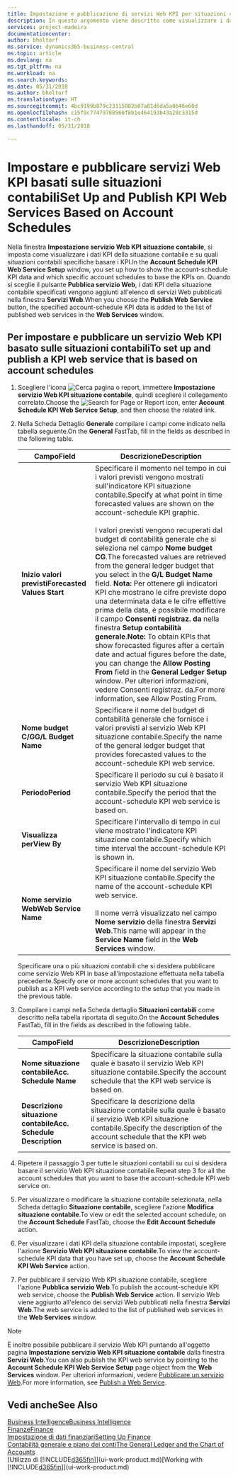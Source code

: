 ```yaml
---
title: Impostazione e pubblicazione di servizi Web KPI per situazioni contabili | Microsoft Docs
description: In questo argomento viene descritto come visualizzare i dati KPI della situazione contabile in base alle situazioni contabili specifiche.
services: project-madeira
documentationcenter: 
author: bholtorf
ms.service: dynamics365-business-central
ms.topic: article
ms.devlang: na
ms.tgt_pltfrm: na
ms.workload: na
ms.search.keywords: 
ms.date: 05/31/2018
ms.author: bholtorf
ms.translationtype: HT
ms.sourcegitcommit: 4bc9199b879c23115082b07a81d6da5a0b46e60d
ms.openlocfilehash: c15f9c77479780566f8b1e464193b43a20c3315d
ms.contentlocale: it-ch
ms.lasthandoff: 05/31/2018

---
```

# <a name="set-up-and-publish-kpi-web-services-based-on-account-schedules"></a><span data-ttu-id="b164d-103">Impostare e pubblicare servizi Web KPI basati sulle situazioni contabili</span><span class="sxs-lookup"><span data-stu-id="b164d-103">Set Up and Publish KPI Web Services Based on Account Schedules</span></span>
<span data-ttu-id="b164d-104">Nella finestra **Impostazione servizio Web KPI situazione contabile**, si imposta come visualizzare i dati KPI della situazione contabile e su quali situazioni contabili specifiche basare i KPI.</span><span class="sxs-lookup"><span data-stu-id="b164d-104">In the **Account Schedule KPI Web Service Setup** window, you set up how to show the account-schedule KPI data and which specific account schedules to base the KPIs on.</span></span> <span data-ttu-id="b164d-105">Quando si sceglie il pulsante **Pubblica servizio Web**, i dati KPI della situazione contabile specificati vengono aggiunti all'elenco di servizi Web pubblicati nella finestra **Servizi Web**.</span><span class="sxs-lookup"><span data-stu-id="b164d-105">When you choose the **Publish Web Service** button, the specified account-schedule KPI data is added to the list of published web services in the **Web Services** window.</span></span>  

## <a name="to-set-up-and-publish-a-kpi-web-service-that-is-based-on-account-schedules"></a><span data-ttu-id="b164d-106">Per impostare e pubblicare un servizio Web KPI basato sulle situazioni contabili</span><span class="sxs-lookup"><span data-stu-id="b164d-106">To set up and publish a KPI web service that is based on account schedules</span></span>  
1.  <span data-ttu-id="b164d-107">Scegliere l'icona ![Cerca pagina o report](media/ui-search/search_small.png "icona Cerca pagina o report"), immettere **Impostazione servizio Web KPI situazione contabile**, quindi scegliere il collegamento correlato.</span><span class="sxs-lookup"><span data-stu-id="b164d-107">Choose the ![Search for Page or Report](media/ui-search/search_small.png "Search for Page or Report icon") icon, enter **Account Schedule KPI Web Service Setup**, and then choose the related link.</span></span>  
2.  <span data-ttu-id="b164d-108">Nella Scheda Dettaglio **Generale** compilare i campi come indicato nella tabella seguente.</span><span class="sxs-lookup"><span data-stu-id="b164d-108">On the **General** FastTab, fill in the fields as described in the following table.</span></span>  

    |<span data-ttu-id="b164d-109">Campo</span><span class="sxs-lookup"><span data-stu-id="b164d-109">Field</span></span>|<span data-ttu-id="b164d-110">Descrizione</span><span class="sxs-lookup"><span data-stu-id="b164d-110">Description</span></span>|  
    |---------------------------------|---------------------------------------|  
    |<span data-ttu-id="b164d-111">**Inizio valori previsti**</span><span class="sxs-lookup"><span data-stu-id="b164d-111">**Forecasted Values Start**</span></span>|<span data-ttu-id="b164d-112">Specificare il momento nel tempo in cui i valori previsti vengono mostrati sull'indicatore KPI situazione contabile.</span><span class="sxs-lookup"><span data-stu-id="b164d-112">Specify at what point in time forecasted values are shown on the account-schedule KPI graphic.</span></span><br /><br /> <span data-ttu-id="b164d-113">I valori previsti vengono recuperati dal budget di contabilità generale che si seleziona nel campo **Nome budget CG**.</span><span class="sxs-lookup"><span data-stu-id="b164d-113">The forecasted values are retrieved from the general ledger budget that you select in the **G/L Budget Name** field.</span></span> <span data-ttu-id="b164d-114">**Nota:**  Per ottenere gli indicatori KPI che mostrano le cifre previste dopo una determinata data e le cifre effettive prima della data, è possibile modificare il campo **Consenti registraz. da** nella finestra **Setup contabilità generale**.</span><span class="sxs-lookup"><span data-stu-id="b164d-114">**Note:**  To obtain KPIs that show forecasted figures after a certain date and actual figures before the date, you can change the **Allow Posting From** field in the **General Ledger Setup** window.</span></span> <span data-ttu-id="b164d-115">Per ulteriori informazioni, vedere Consenti registraz. da.</span><span class="sxs-lookup"><span data-stu-id="b164d-115">For more information, see Allow Posting From.</span></span>|  
    |<span data-ttu-id="b164d-116">**Nome budget C/G**</span><span class="sxs-lookup"><span data-stu-id="b164d-116">**G/L Budget Name**</span></span>|<span data-ttu-id="b164d-117">Specificare il nome del budget di contabilità generale che fornisce i valori previsti al servizio Web KPI situazione contabile.</span><span class="sxs-lookup"><span data-stu-id="b164d-117">Specify the name of the general ledger budget that provides forecasted values to the account-schedule KPI web service.</span></span>|  
    |<span data-ttu-id="b164d-118">**Periodo**</span><span class="sxs-lookup"><span data-stu-id="b164d-118">**Period**</span></span>|<span data-ttu-id="b164d-119">Specificare il periodo su cui è basato il servizio Web KPI situazione contabile.</span><span class="sxs-lookup"><span data-stu-id="b164d-119">Specify the period that the account-schedule KPI web service is based on.</span></span>|  
    |<span data-ttu-id="b164d-120">**Visualizza per**</span><span class="sxs-lookup"><span data-stu-id="b164d-120">**View By**</span></span>|<span data-ttu-id="b164d-121">Specificare l'intervallo di tempo in cui viene mostrato l'indicatore KPI situazione contabile.</span><span class="sxs-lookup"><span data-stu-id="b164d-121">Specify which time interval the account-schedule KPI is shown in.</span></span>|  
    |<span data-ttu-id="b164d-122">**Nome servizio Web**</span><span class="sxs-lookup"><span data-stu-id="b164d-122">**Web Service Name**</span></span>|<span data-ttu-id="b164d-123">Specificare il nome del servizio Web KPI situazione contabile.</span><span class="sxs-lookup"><span data-stu-id="b164d-123">Specify the name of the account-schedule KPI web service.</span></span><br /><br /> <span data-ttu-id="b164d-124">Il nome verrà visualizzato nel campo **Nome servizio** della finestra **Servizi Web**.</span><span class="sxs-lookup"><span data-stu-id="b164d-124">This name will appear in the **Service Name** field in the **Web Services** window.</span></span>|  

    <span data-ttu-id="b164d-125">Specificare una o più situazioni contabili che si desidera pubblicare come servizio Web KPI in base all'impostazione effettuata nella tabella precedente.</span><span class="sxs-lookup"><span data-stu-id="b164d-125">Specify one or more account schedules that you want to publish as a KPI web service according to the setup that you made in the previous table.</span></span>  

3.  <span data-ttu-id="b164d-126">Compilare i campi nella Scheda dettaglio **Situazioni contabili** come descritto nella tabella riportata di seguito.</span><span class="sxs-lookup"><span data-stu-id="b164d-126">On the **Account Schedules** FastTab, fill in the fields as described in the following table.</span></span>  

    |<span data-ttu-id="b164d-127">Campo</span><span class="sxs-lookup"><span data-stu-id="b164d-127">Field</span></span>|<span data-ttu-id="b164d-128">Descrizione</span><span class="sxs-lookup"><span data-stu-id="b164d-128">Description</span></span>|  
    |---------------------------------|---------------------------------------|  
    |<span data-ttu-id="b164d-129">**Nome situazione contabile**</span><span class="sxs-lookup"><span data-stu-id="b164d-129">**Acc. Schedule Name**</span></span>|<span data-ttu-id="b164d-130">Specificare la situazione contabile sulla quale è basato il servizio Web KPI situazione contabile.</span><span class="sxs-lookup"><span data-stu-id="b164d-130">Specify the account schedule that the KPI web service is based on.</span></span>|  
    |<span data-ttu-id="b164d-131">**Descrizione situazione contabile**</span><span class="sxs-lookup"><span data-stu-id="b164d-131">**Acc. Schedule Description**</span></span>|<span data-ttu-id="b164d-132">Specificare la descrizione della situazione contabile sulla quale è basato il servizio Web KPI situazione contabile.</span><span class="sxs-lookup"><span data-stu-id="b164d-132">Specify the description of the account schedule that the KPI web service is based on.</span></span>|  

4.  <span data-ttu-id="b164d-133">Ripetere il passaggio 3 per tutte le situazioni contabili su cui si desidera basare il servizio Web KPI situazione contabile.</span><span class="sxs-lookup"><span data-stu-id="b164d-133">Repeat step 3 for all the account schedules that you want to base the account-schedule KPI web service on.</span></span>  
5.  <span data-ttu-id="b164d-134">Per visualizzare o modificare la situazione contabile selezionata, nella Scheda dettaglio **Situazione contabile**, scegliere l'azione **Modifica situazione contabile**.</span><span class="sxs-lookup"><span data-stu-id="b164d-134">To view or edit the selected account schedule, on the **Account Schedule** FastTab, choose the **Edit Account Schedule** action.</span></span>  
6.  <span data-ttu-id="b164d-135">Per visualizzare i dati KPI della situazione contabile impostati, scegliere l'azione **Servizio Web KPI situazione contabile**.</span><span class="sxs-lookup"><span data-stu-id="b164d-135">To view the account-schedule KPI data that you have set up, choose the **Account Schedule KPI Web Service** action.</span></span>  
7.  <span data-ttu-id="b164d-136">Per pubblicare il servizio Web KPI situazione contabile, scegliere l'azione **Pubblica servizio Web**.</span><span class="sxs-lookup"><span data-stu-id="b164d-136">To publish the account-schedule KPI web service, choose the **Publish Web Service** action.</span></span> <span data-ttu-id="b164d-137">Il servizio Web viene aggiunto all'elenco dei servizi Web pubblicati nella finestra **Servizi Web**.</span><span class="sxs-lookup"><span data-stu-id="b164d-137">The web service is added to the list of published web services in the **Web Services** window.</span></span>  

> [!NOTE]  
>  <span data-ttu-id="b164d-138">È inoltre possibile pubblicare il servizio Web KPI puntando all'oggetto pagina **Impostazione servizio Web KPI situazione contabile** dalla finestra **Servizi Web**.</span><span class="sxs-lookup"><span data-stu-id="b164d-138">You can also publish the KPI web service by pointing to the **Account Schedule KPI Web Service Setup** page object from the **Web Services** window.</span></span> <span data-ttu-id="b164d-139">Per ulteriori informazioni, vedere [Pubblicare un servizio Web](across-how-publish-web-service.md).</span><span class="sxs-lookup"><span data-stu-id="b164d-139">For more information, see [Publish a Web Service](across-how-publish-web-service.md).</span></span>  

## <a name="see-also"></a><span data-ttu-id="b164d-140">Vedi anche</span><span class="sxs-lookup"><span data-stu-id="b164d-140">See Also</span></span>  
[<span data-ttu-id="b164d-141">Business Intelligence</span><span class="sxs-lookup"><span data-stu-id="b164d-141">Business Intelligence</span></span>](bi.md)  
[<span data-ttu-id="b164d-142">Finanze</span><span class="sxs-lookup"><span data-stu-id="b164d-142">Finance</span></span>](finance.md)  
[<span data-ttu-id="b164d-143">Impostazione di dati finanziari</span><span class="sxs-lookup"><span data-stu-id="b164d-143">Setting Up Finance</span></span>](finance-setup-finance.md)  
[<span data-ttu-id="b164d-144">Contabilità generale e piano dei conti</span><span class="sxs-lookup"><span data-stu-id="b164d-144">The General Ledger and the Chart of Accounts</span></span>](finance-general-ledger.md)  
<span data-ttu-id="b164d-145">[Utilizzo di [!INCLUDE[d365fin](includes/d365fin_md.md)]](ui-work-product.md)</span><span class="sxs-lookup"><span data-stu-id="b164d-145">[Working with [!INCLUDE[d365fin](includes/d365fin_md.md)]](ui-work-product.md)</span></span>

